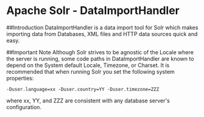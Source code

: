 <!--
 Licensed to the Apache Software Foundation (ASF) under one or more
 contributor license agreements.  See the NOTICE file distributed with
 this work for additional information regarding copyright ownership.
 The ASF licenses this file to You under the Apache License, Version 2.0
 (the "License"); you may not use this file except in compliance with
 the License.  You may obtain a copy of the License at

     http://www.apache.org/licenses/LICENSE-2.0

 Unless required by applicable law or agreed to in writing, software
 distributed under the License is distributed on an "AS IS" BASIS,
 WITHOUT WARRANTIES OR CONDITIONS OF ANY KIND, either express or implied.
 See the License for the specific language governing permissions and
 limitations under the License.
-->

# Apache Solr - DataImportHandler

##Introduction
DataImportHandler is a data import tool for Solr which makes importing data from Databases, XML files and
HTTP data sources quick and easy.

##Important Note
Although Solr strives to be agnostic of the Locale where the server is
running, some code paths in DataImportHandler are known to depend on the
System default Locale, Timezone, or Charset.  It is recommended that when
running Solr you set the following system properties:

    -Duser.language=xx -Duser.country=YY -Duser.timezone=ZZZ

where xx, YY, and ZZZ are consistent with any database server's configuration.
